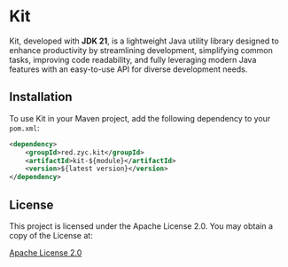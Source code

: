 # Kit

Kit, developed with **JDK 21**, is a lightweight Java utility library designed to enhance productivity by streamlining development,
simplifying common tasks, improving code readability, and fully leveraging modern Java features with an easy-to-use API for diverse development needs.

## Installation

To use Kit in your Maven project, add the following dependency to your `pom.xml`:

```xml
<dependency>
    <groupId>red.zyc.kit</groupId>
    <artifactId>kit-${module}</artifactId>
    <version>${latest version}</version>
</dependency>
```

## License

This project is licensed under the Apache License 2.0. You may obtain a copy of the License at:

[Apache License 2.0](https://www.apache.org/licenses/LICENSE-2.0)
